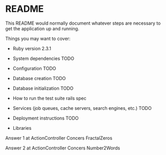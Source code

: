 # README

This README would normally document whatever steps are necessary to get the
application up and running.

Things you may want to cover:

* Ruby version 
2.3.1

* System dependencies
TODO

* Configuration
TODO

* Database creation
TODO

* Database initialization
TODO

* How to run the test suite
rails spec

* Services (job queues, cache servers, search engines, etc.)
TODO

* Deployment instructions
TODO

* Libraries

Answer 1 at ActionController Concers FractalZeros

Answer 2 at ActionController Concers Number2Words
